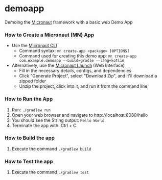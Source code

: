 # demoapp
Demoing the [Micronaut](https://micronaut.io/) framework with a basic web Demo App

### How to Create a Micronaut (MN) App
* Use the [Micronaut CLI](https://docs.micronaut.io/latest/guide/#cli)
  * Command syntax: `mn create-app <package> [OPTIONS]`
  * Command used for creating this demo app: `mn create-app com.example.demoapp --build=gradle --lang=kotlin`
* Alternatively, use the [Micronaut Launch](https://micronaut.io/launch/) (Web Interface)
  * Fill in the necessary details, configs, and dependencies
  * Click "Generate Project", select "Download Zip", and it'll download a zipped folder
  * Unzip the project, click into it, and run it from the command line

### How to Run the App
1) Run: `./gradlew run`
2) Open your web browser and navigate to http://localhost:8080/hello
3) You should see the String output: `Hello World`
4) Terminate the app with: Ctrl + C

### How to Build the app
1) Execute the command `./gradlew build`

### How to Test the app
1) Execute the command `./gradlew test`
